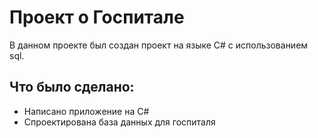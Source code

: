# Проект о Госпитале
В данном проекте был создан проект на языке C# с использованием sql.
<h2>Что было сделано:</h2>
<ul>
  <li>Написано приложение на C#</li>
  <li>Спроектирована база данных для госпиталя</li>
</ul>
